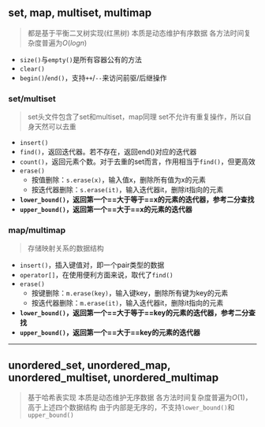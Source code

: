## set, map, multiset, multimap
> 都是基于平衡二叉树实现(红黑树)
> 本质是动态维护有序数据
> 各方法时间复杂度普遍为$O(log n)$
- `size()`与`empty()`是所有容器公有的方法
- `clear()`
- `begin()`/`end()`，支持`++`/`--`来访问前驱/后继操作



### set/multiset
> set头文件包含了set和multiset，map同理
> set不允许有重复操作，所以自身天然可以去重
- `insert()`
- `find()`，返回迭代器。若不存在，返回end()对应的迭代器
- `count()`，返回元素个数。对于去重的set而言，作用相当于`find()`，但更高效
- `erase()`
  - 按值删除：`s.erase(x)`，输入值x，删除所有值为x的元素
  - 按迭代器删除：`s.erase(it)`，输入迭代器it，删除it指向的元素
- **`lower_bound()`，返回第一个==大于等于==x的元素的迭代器，参考二分查找**
- **`upper_bound()`，返回第一个==大于==x的元素的迭代器**



### map/multimap
> 存储映射关系的数据结构
- `insert()`，插入键值对，即一个pair类型的数据
- `operator[]`，在使用便利方面来说，取代了`find()`
- `erase()`
  - 按键删除：`m.erase(key)`，输入键key，删除所有键为key的元素
  - 按迭代器删除：`m.erase(it)`，输入迭代器it，删除it指向的元素
- **`lower_bound()`，返回第一个==大于等于==key的元素的迭代器，参考二分查找**
- **`upper_bound()`，返回第一个==大于==key的元素的迭代器**
---
## unordered_set, unordered_map, unordered_multiset, unordered_multimap
> 基于哈希表实现
> 本质是动态维护无序数据
> 各方法时间复杂度普遍为$O(1)$，高于上述四个数据结构
> 由于内部是无序的，不支持`lower_bound()`和`upper_bound()`